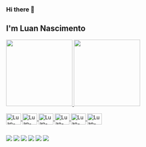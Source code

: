 ### Hi there 👋
## I'm Luan Nascimento
<div>
  <a href="https://github.com/OoNascimentoOo">
  <img height="180em" src="https://github-readme-stats.vercel.app/api?username=OoNascimentoOo&show_icons=true&theme=graywhite&include_all_commits=true&count_private=true"/>
  <img height="180em" src="https://github-readme-stats.vercel.app/api/top-langs/?username=OoNascimentoOo&layout=compact&langs_count=16&theme=graywhite"/>
</div>
  
  <div style="display:" inline_block><br>
    <img align="center" alt="Luan-Java" height="30" width="40" <img src="https://cdn.jsdelivr.net/gh/devicons/devicon/icons/java/java-original.svg" />
    <img align="center" alt="Luan-Angular" height="30" width="40" <img src="https://cdn.jsdelivr.net/gh/devicons/devicon/icons/angularjs/angularjs-original.svg" />
    <img align="center" alt="Luan-Js" height="30" width="40" <img src="https://cdn.jsdelivr.net/gh/devicons/devicon/icons/javascript/javascript-plain.svg" />
    <img align="center" alt="Luan-Typescript" height="30" width="40" <img src="https://cdn.jsdelivr.net/gh/devicons/devicon/icons/typescript/typescript-original.svg" />
    <img align="center" alt="Luan-Html5" height="30" width="40" <img src="https://cdn.jsdelivr.net/gh/devicons/devicon/icons/html5/html5-original.svg" />
    <img align="center" alt="Luan-Css3" height="30" width="40" <img src="https://cdn.jsdelivr.net/gh/devicons/devicon/icons/css3/css3-original.svg" />
  </div>
  
  ##
  
  <div>
    <a href="https://www.instagram.com/_luanaug/" target="_blank"><img src="https://img.shields.io/badge/Instagram-E4405F?style=for-the-badge&logo=instagram&logoColor=white" target="_blank"></a>
    <a href="https://www.linkedin.com/in/luan-nascimento/" target="_blank"><img src="https://img.shields.io/badge/LinkedIn-0077B5?style=for-the-badge&logo=linkedin&logoColor=white" target="_blank"></a>
    <a href="https://www.facebook.com/Luanaugus.ap" target="_blank"><img src="https://img.shields.io/badge/Facebook-1877F2?style=for-the-badge&logo=facebook&logoColor=white" target="_blank"></a>
     <a href="https://twitter.com/Luan_ap07" target="_blank"><img src="https://img.shields.io/badge/Twitter-1DA1F2?style=for-the-badge&logo=twitter&logoColor=white" target="_blank"></a>
     <a href="mailto:luan.ap07@outlook.com" target="_blank"><img src="https://img.shields.io/badge/Microsoft_Outlook-0078D4?style=for-the-badge&logo=microsoft-outlook&logoColor=white" target="_blank"></a>
    <a href="mailto:luanaugusto.ap07@gmail.com" target="_blank"><img src="https://img.shields.io/badge/Gmail-D14836?style=for-the-badge&logo=gmail&logoColor=white" target="_blank"></a>
  </div>
